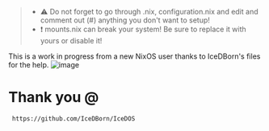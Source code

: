 >- ⚠️ Do not forget to go through .nix, configuration.nix and edit and comment out (#) anything you don't want to setup!
>- ❗ mounts.nix can break your system! Be sure to replace it with yours or disable it!

This is a work in progress from a new NixOS user thanks to IceDBorn's files for the help.
![image](https://user-images.githubusercontent.com/18453144/229330919-79494315-87a0-428c-a2b6-6365e35e94e3.png)


# Thank you @

```bash
 https://github.com/IceDBorn/IceDOS 
```
